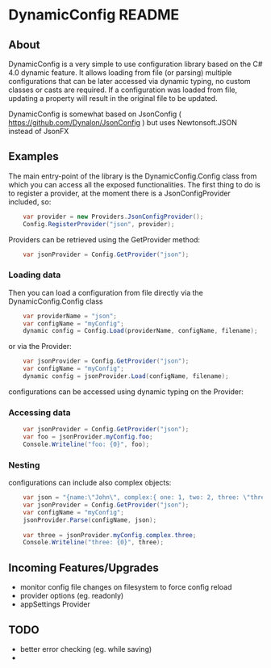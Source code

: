 DynamicConfig README
=====================

## About
DynamicConfig is a very simple to use configuration library based on the C# 4.0 dynamic feature. It allows loading from file (or parsing) multiple configurations that can be later accessed via dynamic typing, no custom classes or casts are required.
If a configuration was loaded from file, updating a property will result in the original file to be updated.

DynamicConfig is somewhat based on JsonConfig ( https://github.com/Dynalon/JsonConfig ) but uses Newtonsoft.JSON instead of JsonFX

## Examples

The main entry-point of the library is the DynamicConfig.Config class from which you can access all the exposed functionalities.
The first thing to do is to register a provider, at the moment there is a JsonConfigProvider included, so:

```csharp
	var provider = new Providers.JsonConfigProvider();
	Config.RegisterProvider("json", provider);
```

Providers can be retrieved using the GetProvider method:
	
```csharp	
	var jsonProvider = Config.GetProvider("json");
```	

### Loading data

Then you can load a configuration from file directly via the DynamicConfig.Config class

```csharp	
	var providerName = "json";
	var configName = "myConfig";
	dynamic config = Config.Load(providerName, configName, filename);
```	

or via the Provider:

```csharp	
	var jsonProvider = Config.GetProvider("json");
	var configName = "myConfig";
	dynamic config = jsonProvider.Load(configName, filename);
```	

configurations can be accessed using dynamic typing on the Provider:

### Accessing data 

```csharp	
	var jsonProvider = Config.GetProvider("json");
	var foo = jsonProvider.myConfig.foo;
	Console.Writeline("foo: {0}", foo);
```	

### Nesting 

configurations can include also complex objects:

```csharp	
	var json = "{name:\"John\", complex:{ one: 1, two: 2, three: \"three\" } }";
	var jsonProvider = Config.GetProvider("json");
	var configName = "myConfig";
	jsonProvider.Parse(configName, json);
	
	var three = jsonProvider.myConfig.complex.three;
	Console.Writeline("three: {0}", three);
```	

## Incoming Features/Upgrades
- monitor config file changes on filesystem to force config reload
- provider options (eg. readonly)
- appSettings Provider

## TODO
- better error checking (eg. while saving)
- 
